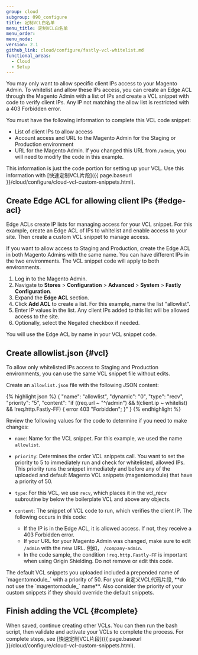 ```yaml
---
group: cloud
subgroup: 090_configure
title: 定制VCL白名单
menu_title: 定制VCL白名单
menu_order:
menu_node:
version: 2.1
github_link: cloud/configure/fastly-vcl-whitelist.md
functional_areas:
  - Cloud
  - Setup
---
```


You may only want to allow specific client IPs access to your Magento Admin. To whitelist and allow these IPs access, you can create an Edge ACL through the Magento Admin with a list of IPs and create a VCL snippet with code to verify client IPs. Any IP not matching the allow list is restricted with a 403 Forbidden error.

You must have the following information to complete this VCL code snippet:

* List of client IPs to allow access
* Account access and URL to the Magento Admin for the Staging or Production environment
* URL for the Magento Admin. If you changed this URL from `/admin`, you will need to modify the code in this example.

<div class="bs-callout bs-callout-info" id="info" markdown="1">
This information is just the code portion for setting up your VCL. Use this information with [快速定制VCL片段]({{ page.baseurl }}/cloud/configure/cloud-vcl-custom-snippets.html).
</div>

## Create Edge ACL for allowing client IPs {#edge-acl}
Edge ACLs create IP lists for managing access for your VCL snippet. For this example, create an Edge ACL of IPs to whitelist and enable access to your site. Then create a custom VCL snippet to manage access.

If you want to allow access to Staging and Production, create the Edge ACL in both Magento Admins with the same name. You can have different IPs in the two environments. The VCL snippet code will apply to both environments.

1. Log in to the Magento Admin.
2. Navigate to **Stores** > **Configuration** > **Advanced** > **System** > **Fastly Configuration**.
3. Expand the **Edge ACL** section.
4. Click **Add ACL** to create a list. For this example, name the list "allowlist".
5. Enter IP values in the list. Any client IPs added to this list will be allowed access to the site.
6. Optionally, select the Negated checkbox if needed.

You will use the Edge ACL by name in your VCL snippet code.

## Create allowlist.json {#vcl}
To allow only whitelisted IPs access to Staging and Production environments, you can use the same VCL snippet file without edits.

Create an `allowlist.json` file with the following JSON content:

{% highlight json %}
{
  "name": "allowlist",
  "dynamic": "0",
  "type": "recv",
  "priority": "5",
  "content": "if ((req.url ~ \"^/admin\") && !(client.ip ~ whitelist) && !req.http.Fastly-FF) { error 403 \"Forbidden\"; }"
}
{% endhighlight %}

Review the following values for the code to determine if you need to make changes:

* `name`: Name for the VCL snippet. For this example, we used the name `allowlist`.
* `priority`: Determines the order VCL snippets call. You want to set the priority to 5 to immediately run and check for whitelisted, allowed IPs. This priority runs the snippet immediately and before any of the uploaded and default Magento VCL snippets (magentomodule) that have a priority of 50.
* `type`: For this VCL, we use `recv`, which places it in the vcl_recv subroutine by below the boilerplate VCL and above any objects.
* `content`: The snippet of VCL code to run, which verifies the client IP. The following occurs in this code:

  * If the IP is in the Edge ACL, it is allowed access. If not, they receive a 403 Forbidden error.
  * If your URL for your Magento Admin was changed, make sure to edit `/admin` with the new URL. 例如， `/company-admin`.
  * In the code sample, the condition `!req.http.Fastly-FF` is important when using Origin Shielding. Do not remove or edit this code.

<div class="bs-callout bs-callout-info" id="info" markdown="1">
The default VCL snippets you uploaded included a prepended name of `magentomodule_` with a priority of 50. For your 自定义VCL代码片段, **do not use the `magentomodule_` name**. Also consider the priority of your custom snippets if they should override the default snippets.
</div>

## Finish adding the VCL {#complete}
When saved, continue creating other VCLs. You can then run the bash script, then validate and activate your VCLs to complete the process. For complete steps, see [快速定制VCL片段]({{ page.baseurl }}/cloud/configure/cloud-vcl-custom-snippets.html).

